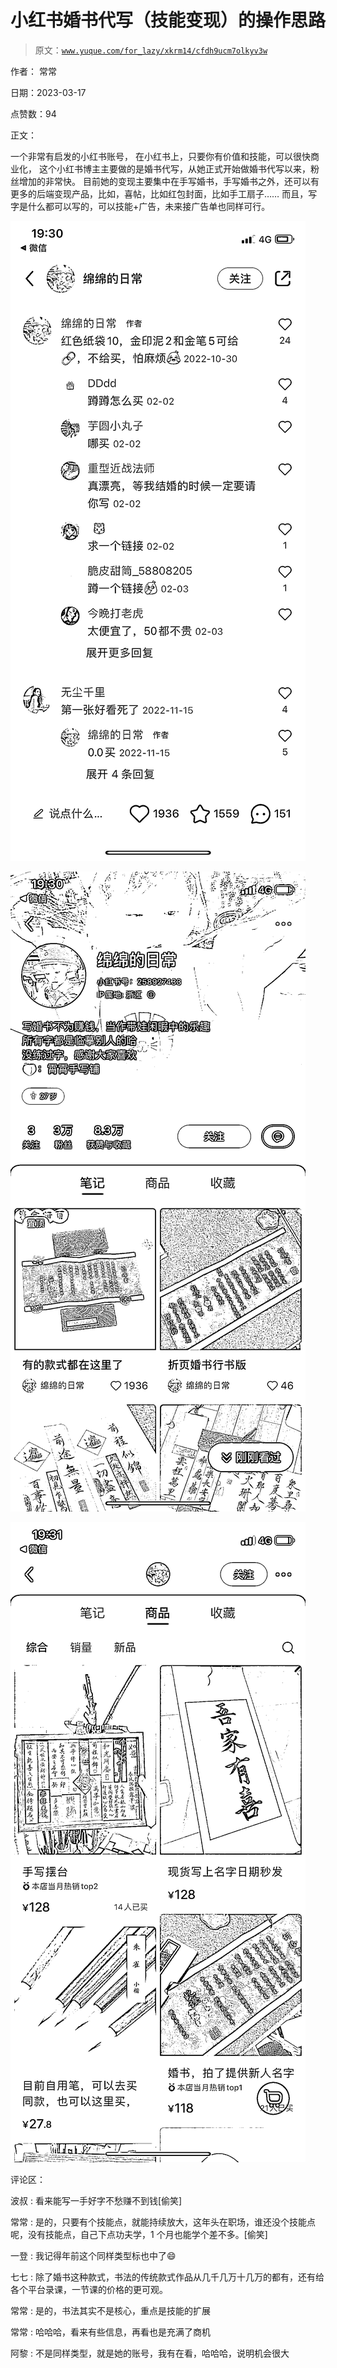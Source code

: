 # 小红书婚书代写（技能变现）的操作思路

> 原文：[`www.yuque.com/for_lazy/xkrm14/cfdh9ucm7olkyv3w`](https://www.yuque.com/for_lazy/xkrm14/cfdh9ucm7olkyv3w)

作者： 常常

日期：2023-03-17

点赞数：94

正文：

一个非常有启发的小红书账号， 在小红书上，只要你有价值和技能，可以很快商业化， 这个小红书博主主要做的是婚书代写，从她正式开始做婚书代写以来，粉丝增加的非常快。 目前她的变现主要集中在手写婚书，手写婚书之外，还可以有更多的后端变现产品，比如，喜帖，比如红包封面，比如手工扇子…… 而且，写字是什么都可以写的，可以技能+广告，未来接广告单也同样可行。

![](img/c5be6b25dd6b10a45895152fc35c81ab.png)  

![](img/0b6be83a8d02fbadc3cb487d828836e8.png)  

![](img/fac6c2668ee92d60eedfc57edb49fee4.png)

评论区：

波叔 : 看来能写一手好字不愁赚不到钱[偷笑]

常常 : 是的，只要有个技能点，就能持续放大，这年头在职场，谁还没个技能点呢，没有技能点，自己下点功夫学，1 个月也能学个差不多。[偷笑]

一登 : 我记得年前这个同样类型标也中了😄

七七 : 除了婚书这种款式，书法的传统款式作品从几千几万十几万的都有，还有给各个平台录课，一节课的价格的更可观。

常常 : 是的，书法其实不是核心，重点是技能的扩展

常常 : 哈哈哈，看来有些信息，再看也是充满了商机

阿黎 : 不是同样类型，就是她的账号，我有在看，哈哈哈，说明机会很大



